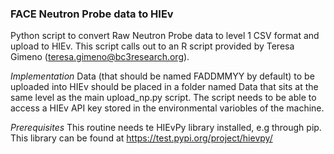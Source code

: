 ### FACE Neutron Probe data to HIEv

Python script to convert Raw Neutron Probe data to level 1 CSV format and upload to HIEv. This script calls out to an R script provided by Teresa Gimeno (teresa.gimeno@bc3research.org). 

_Implementation_
Data (that should be named FADDMMYY by default) to be uploaded into HIEv should be placed in a folder named Data that sits at the same level as the main upload_np.py script.
The script needs to be able to access a HIEv API key stored in the environmental variobles of the machine.

_Prerequisites_
This routine needs te HIEvPy library installed, e.g through pip. This library can be found at https://test.pypi.org/project/hievpy/
     
